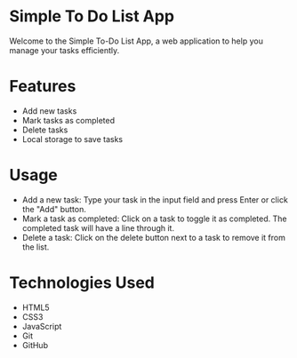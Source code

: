 # Simple To Do List App

Welcome to the Simple To-Do List App, a web application to help you manage your tasks efficiently.

# Features 

* Add new tasks
* Mark tasks as completed
* Delete tasks
* Local storage to save tasks

# Usage 

* Add a new task: Type your task in the input field and press Enter or click the "Add" button.
* Mark a task as completed: Click on a task to toggle it as completed. The completed task will have a line through it.
* Delete a task: Click on the delete button next to a task to remove it from the list.

# Technologies Used 

* HTML5
* CSS3
* JavaScript
* Git
* GitHub
